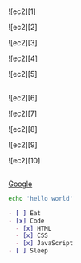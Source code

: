 # 

##

![ec2][1]

![ec2][2]

![ec2][3]

![ec2][4]

![ec2][5]

##



![ec2][6]

![ec2][7]

![ec2][8]

![ec2][9]

![ec2][10]



##





[Google](http://www.google.com/) 

```bash
echo 'hello world'
```



```markdown
- [ ] Eat
- [x] Code
  - [x] HTML
  - [x] CSS
  - [x] JavaScript
- [ ] Sleep
```